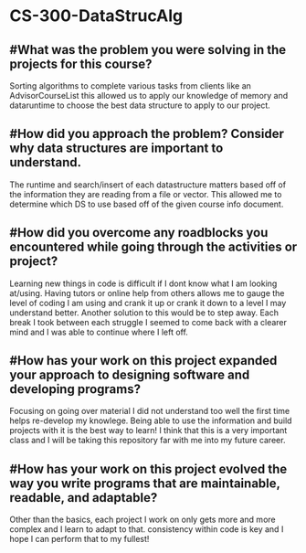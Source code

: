 # CS-300-DataStrucAlg
<h2>#What was the problem you were solving in the projects for this course?</h2>

Sorting algorithms to complete various tasks from clients like an AdvisorCourseList this allowed us to apply our knowledge of memory and dataruntime to choose the best data structure to apply to our project.

<h2>#How did you approach the problem? Consider why data structures are important to understand.</h2>

The runtime and search/insert of each datastructure matters based off of the information they are reading from a file or vector. This allowed me to determine which DS to use based off of the given course info document.

<h2>#How did you overcome any roadblocks you encountered while going through the activities or project?</h2>

Learning new things in code is difficult if I dont know what I am looking at/using. Having tutors or online help from others allows me to gauge the level of coding I am using and crank it up or crank it down to a level I may understand better. Another solution to this would be to step away. Each break I took between each struggle I seemed to come back with a clearer mind and I was able to continue where I left off. 

<h2>#How has your work on this project expanded your approach to designing software and developing programs?</h2>

Focusing on going over material I did not understand too well the first time helps re-develop my knowlege. Being able to use the information and build projects with it is the best way to learn! I think that this is a very important class and I will be taking this repository far with me into my future career.

<h2>#How has your work on this project evolved the way you write programs that are maintainable, readable, and adaptable?</h2>

Other than the basics, each project I work on only gets more and more complex and I learn to adapt to that. consistency within code is key and I hope I can perform that to my fullest! 
